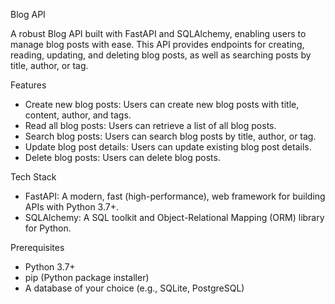 Blog API


A robust Blog API built with FastAPI and SQLAlchemy, enabling users to manage blog posts with ease. This API provides endpoints for creating, reading, updating, and deleting blog posts, as well as searching posts by title, author, or tag.

Features
- Create new blog posts: Users can create new blog posts with title, content, author, and tags.
- Read all blog posts: Users can retrieve a list of all blog posts.
- Search blog posts: Users can search blog posts by title, author, or tag.
- Update blog post details: Users can update existing blog post details.
- Delete blog posts: Users can delete blog posts.

Tech Stack
- FastAPI: A modern, fast (high-performance), web framework for building APIs with Python 3.7+.
- SQLAlchemy: A SQL toolkit and Object-Relational Mapping (ORM) library for Python.

Prerequisites
- Python 3.7+
- pip (Python package installer)
- A database of your choice (e.g., SQLite, PostgreSQL)

